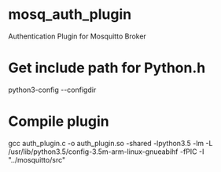 # mosq_auth_plugin
Authentication Plugin for Mosquitto Broker

# Get include path for Python.h
python3-config --configdir

# Compile plugin
gcc auth_plugin.c -o auth_plugin.so -shared -lpython3.5 -lm -L /usr/lib/python3.5/config-3.5m-arm-linux-gnueabihf -fPIC -I "../mosquitto/src"
